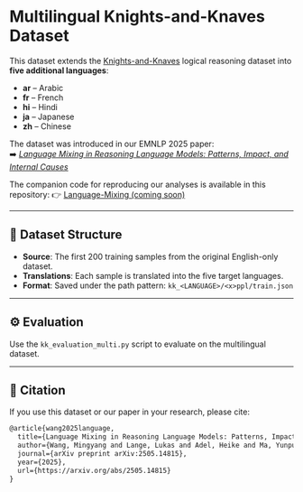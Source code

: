 # Multilingual Knights-and-Knaves Dataset  

This dataset extends the [Knights-and-Knaves](https://huggingface.co/datasets/K-and-K/knights-and-knaves) logical reasoning dataset into **five additional languages**:  
- **ar** – Arabic  
- **fr** – French  
- **hi** – Hindi  
- **ja** – Japanese  
- **zh** – Chinese  

The dataset was introduced in our EMNLP 2025 paper:  
➡️ [*Language Mixing in Reasoning Language Models: Patterns, Impact, and Internal Causes*](https://arxiv.org/abs/2505.14815)  

The companion code for reproducing our analyses is available in this repository:  👉 [Language-Mixing (coming soon)](https://github.com/boschresearch/Language-Mixing)  

---

## 📂 Dataset Structure  

- **Source**: The first 200 training samples from the original English-only dataset.  
- **Translations**: Each sample is translated into the five target languages.  
- **Format**: Saved under the path pattern: ``kk_<LANGUAGE>/<x>ppl/train.json``

---

## ⚙️ Evaluation  

Use the ``kk_evaluation_multi.py`` script to evaluate on the multilingual dataset.

---

## 📙 Citation  

If you use this dataset or our paper in your research, please cite:  

```latex
@article{wang2025language,
  title={Language Mixing in Reasoning Language Models: Patterns, Impact, and Internal Causes},
  author={Wang, Mingyang and Lange, Lukas and Adel, Heike and Ma, Yunpu and Strötgen, Jannik and Schütze, Hinrich},
  journal={arXiv preprint arXiv:2505.14815},
  year={2025},
  url={https://arxiv.org/abs/2505.14815}
}
```